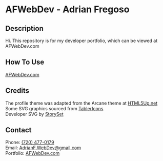 # AFWebDev - Adrian Fregoso

## Description
<p>
    Hi. This repository is for my developer portfolio, which can be viewed at AFWebDev.com
</p>

## How To Use
<p><a href="http://afwebdev.com" target="_blank">AFWebDev.com</a></p>

## Credits
The profile theme was adapted from the Arcane theme at <a href="https://html5up.net" target="_blank">HTML5Up.net</a><br>
Some SVG graphics sourced from <a href="https://tablericons.com" target="_blank">TablerIcons</a><br>
Developer SVG by <a href="https://storyset.com/" target="_blank">StorySet</a>

## Contact
Phone: <a href="tel:720-477-0179">(720) 477-0179</a><br>
Email: AdrianF.WebDev@gmail.com<br>
Portfolio: <a href="http://afwebdev.com" target="_blank">AFWebDev.com</a>
